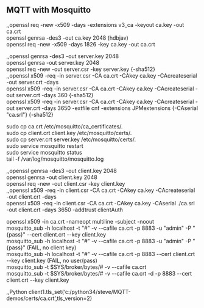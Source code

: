 ## MQTT with Mosquitto
  
,,openssl req -new -x509 -days <duration> -extensions v3_ca -keyout ca.key -out ca.crt  
openssl genrsa -des3 -out ca.key 2048 (hdbjav)  
openssl req -new -x509 -days 1826 -key ca.key -out ca.crt  
  
,,openssl genrsa -des3 -out server.key 2048  
openssl genrsa -out server.key 2048  
openssl req -new -out server.csr -key server.key {-sha512}  
,,openssl x509 -req -in server.csr -CA ca.crt -CAkey ca.key -CAcreateserial -out server.crt -days <duration>  
openssl x509 -req -in server.csr -CA ca.crt -CAkey ca.key -CAcreateserial -out server.crt -days 360 {-sha512}  
openssl x509 -req -in server.csr -CA ca.crt -CAkey ca.key -CAcreateserial -out server.crt -days 3650 -extfile cnf -extensions JPMextensions {-CAserial "ca.srl"}  {-sha512}  
  
sudo cp ca.crt /etc/mosquitto/ca_certificates/.  
sudo cp client.crt client.key /etc/mosquitto/certs/.  
sudo cp server.crt server.key /etc/mosquitto/certs/.  
sudo service mosquitto restart  
sudo service mosquitto status  
tail -f /var/log/mosquitto/mosquitto.log  
  
,,openssl genrsa -des3 -out client.key 2048  
openssl genrsa -out client.key 2048  
openssl req -new -out client.csr -key client.key  
,,openssl x509 -req -in client.csr -CA ca.crt -CAkey ca.key -CAcreateserial -out client.crt -days <duration>  
openssl x509 -req -in client.csr -CA ca.crt -CAkey ca.key -CAserial ./ca.srl -out client.crt -days 3650 -addtrust clientAuth  
  
openssl x509 -in ca.crt -nameopt multiline -subject -noout  
mosquitto_sub -h localhost -t "#" -v --cafile ca.crt -p 8883 -u "admin" -P "{pass}" --cert client.crt --key client.key  
mosquitto_sub -h localhost -t "#" -v --cafile ca.crt -p 8883 -u "admin" -P "{pass}" (FAIL, no client key)  
mosquitto_sub -h localhost -t "#" -v --cafile ca.crt -p 8883 --cert client.crt --key client.key (FAIL, no user/pass)  
mosquitto_sub -t \$SYS/broker/bytes/\# -v --cafile ca.crt  
mosquitto_sub -t \$SYS/broker/bytes/\# -v --cafile ca.crt -d -p 8883 --cert client.crt --key client.key  
  
,,Python
client1.tls_set(‘c:/python34/steve/MQTT-demos/certs/ca.crt’,tls_version=2)  
